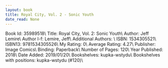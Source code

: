 ```yaml
---
layout: book
title: Royal City, Vol. 2 - Sonic Youth
date_read: None
---
```


Book Id: 35989518\ 
Title: Royal City, Vol. 2: Sonic Youth\ 
Author: Jeff Lemire\ 
Author l-f: Lemire, Jeff\ 
Additional Authors: \ 
ISBN: 1534305521\ 
ISBN13: 9781534305526\ 
My Rating: 0\ 
Average Rating: 4.27\ 
Publisher: Image Comics\ 
Binding: Paperback\ 
Number of Pages: 120\ 
Year Published: 2018\ 
Date Added: 2019/01/20\ 
Bookshelves: kupka-wstydu\ 
Bookshelves with positions: kupka-wstydu (#120)\ 

